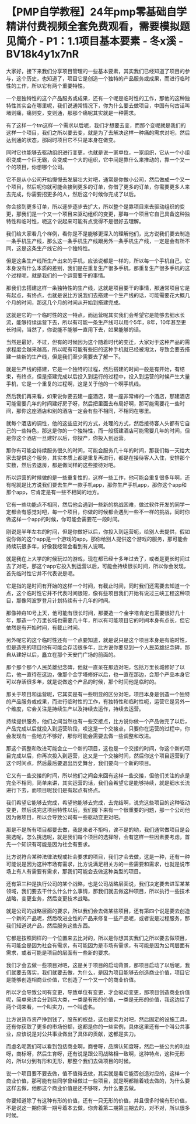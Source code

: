 # 【PMP自学教程】24年pmp零基础自学精讲付费视频全套免费观看，需要模拟题见简介 - P1：1.1项目基本要素 - 冬x溪 - BV18k4y1x7nR

大家好，接下来我们分享项目管理的一些基本要素，其实我们已经知道了项目的参与，这个历史，也知道了，项目它是创造一个独特的产品服务或成果，而进行临时性的工作，所以它有两个重要特性。

一个是独特性的这个产品服务或成果，还有一个呢是临时性的工作，那他的这种独特性其实会在哪里呢，我们说通常情况下，你为什么要去做项目，中国有句古话叫堵则痛，痛则变，变则通，那那个痛呢其实就是一种需求。

有了这样一个tm这样一个需求以后呢，我们才想要去变，而那个变呢就是我们的这样一个项目，我们之所以要去变，就是为了去解决这样一种痛的需求对吧，然后达到通的状态，那同时项目它不只是本身在做变。

同时它也能够去驱动组织进行变更，也就是说一家单位，一家组织，它从一个小组织变成一个巨无霸，会变成一个大的组织，它中间是靠什么来推动的，靠一个又一个的项目，你想哪个公司。

它不是从小公司开始慢慢去发展壮大对吧，通常是你做小公司，然后做成一个又一个项目，然后呢你就可能会接到更多的订单，你借了更多的订单，你需要更多人来去完成，你需要招更多的人，然后这个时候你完成了以后。

你会接到更多订单，所以逐步逐步去扩大，所以整个是靠项目来去驱动组织的变更，那我们是一个又一个项目来驱动组织的变更，那每一个项目它自己具备这种独特性和临时性，呃这个说起来可能有点觉得不是很好去理解。

我们给大家看几个样例，看你是不是能够更深入的理解他们，比方说我们要去制造一条手机生产线，那么这一条手机生产线跟另外一条手机生产线，一定是会有所不同，这是这条生产线它的一个独特性。

但是这条生产线所生产出来的手机，应该说都是一样的，所以每一个手机自己，它本身没有什么本质的差别，我们是在重复生产很多手机，那重复生产很多手机的这个过程呢，就是我们的一个运营要干的事情。

那我们去搭建这样一条独特性的生产线，这就是项目要干的事情，那通常项目它是有起点，有终点，也就是说比方说我们去搭建一个生产线的话，可能需要花大概几个月的时间，那这几个月的时间从开始到搭建完成。

这就是它的一个临时性的这一特点，而运营呢其实我们会希望它是能够去细水长流，能够持续运营下去，所以有可能一条生产线可以用个5年，8年，10年甚至更长时间，当然了，你说能不能够一直用下去，如果能够的话。

当然是最好，不过，但有的时候因为这个随着时代的变迁，大家对于这种产品的需求程度会越来越高，所以呢有可能有些旧的这种手机就已经被淘汰，导致会要去搭建一些新的生产线，但是我们至少需要去了解一下。

就是生产线的搭建，它是一个独特的过程，然后搭建的时间一般是有开始，有结束，有终点，但是搭建完成以后投入到运行的过程中，投入到运营的时候产生大量手机，它是一个重复的过程啊，这是关于他的一个啊手机线。

然后我们再来看，如果说你要去建一座酒店，建一座非常棒的一个酒店，那建酒店可能需要几年的时间建好房子呀，然后把里面去布局好啊，那可能需要花一些时间，那你这座酒店和别的酒店一定会有些不相同，不相同在哪里。

就每个酒店的调性，他的这些应对的方式，处理的方式，然后接待客人头都有它自己的一些特色，那这是你的一个独特性，而一般搭建酒店可能需要几年的时间，但是你这个酒店一旦建好以后，你投产，你投入到运营。

那你有可能会持续服务很久的时间，可能会服务几十年的时间，那我们每一天给大家去提供这个服务，其实本质上都是重复再进行，都是在接待客人入住，安排那个实数，然后去退房，都是做同样的这些接待对吧。

所以运营的时候做的是一些重复性的，这样一些工作，他可能会重复很多年啊，还有呢就是比方说我们要去生产一款手机app，那你生产手机app，那你这个app和那个app，它肯定是有一些不相同的地方。

它有一些功能点不相同，然后他会遇到一些新的挑战困难，做过软件开发的同学一定都会有感觉对吧，每一个项目，你做的时候都会遇到一些不一样的挑战，同时你做这样一个app的时候，你可能会需要花一段时间。

刚说是半年左右的时间，但是你做好以后，你投入到运营呃，给别人去提供，假如说你做的这个app是一个游戏的app，那你给别人提供这个游戏的服务，那可能会持续玩很多年，好像我经常会看到有人说啊。

就是我在上大学的时候玩过的游戏，现在都已经十多年过去了，或者是更长时间过去了对吧，那这个app它投入到运营以后，可能会持续很长时间，所以你会发现，首先临时性它并不代表说是呃。

它是指的是时间有开始的这样一个时间，有截止时间，同时我们还需要去知道一个点，这个临时性它并不代表时间很短，像有些项目我们开始有说过三峡工程这种项目，那像阿波罗登月计划持续有十几年的时间。

那像神舟10号上天，他可能有很长时间，那要造一个金字塔肯定也需要很好几十年，那造一个万里长城也需要几十年，所以有可能项目它的时间本身有点长，但它依然是有开始时间，有截止时间。

另外呢它的这个临时性还有一个点要知道，就是说只是这个项目本身是有临时性，但是造完的项目他有可能会存活很多年，比方说你要见到一个人民英雄纪念碑，那自从建好以后，矗立在那个天安门广场的前面的。

那个那个那个人民英雄纪念碑，他就一直呆在那边对吧，包括万里长城修好了以后，他一直待在这边，像那个金字塔修好以后，也一直在那边，会那个产品本身它可以存活很多年，就是说做这个产品的时候，那个时间他是临时的。

那关于项目和运营呢，它其实是有一些明显的区分对吧，项目本身是创造一个独特的产品服务或成果，而进行临时性的工作，有独特性和临时性呃，运营它是另外一个维度，它会关注是持续生产以及持续去运作，持续去运营。

持续提供服务，他们之间当然也有一些交接点，比方说你做一个产品做完了以后，产品完成以后就投入到运营阶段，哎这是一个交接点，只要你在运营的过程中，你会发现有一些地方不够好，那你可能会需要去做一些调整和改进。

那这个调整和改进可能会立一个新的项目，这也是一个交接的时间，你这个新的项目完成以后，你再次投入到运营，这又是一个交接时间，然后你这个项目运营到了这个时间点，然后最后要退出历史舞台，我们要向一个新的项目。

它又有一些交接的时间，所以他们之间会来回有这样一些交接，但他们关注的点是完全不相同，简单来讲，其实运营的话，我们会希望它是能够持续，就是细水长流进行下去，而项目呢我们是有起点有终点。

我们希望它能够去完成，希望他能够去完成，去完结啊，说完这些项目的这种驱动变更，然后说完这项目特性以后，我们接下来有一个很重要的问题，那一个公司他因为做项目，所以会导致公司有一些驱动变更对吧。

那是不是所有项目都要去做，我是来者不拒吗，诶不是的哟，我们通常做项目是会挑选呢，怎么挑选呢，就是我们每个项目的选择呀，会有这样一些因素要考虑，首先一个知识有可能是因为社会有要求。

比方说符合某种法律法规或社会要求的项目，我们才会去做，这是一种，还有一种可能说是因为这种市场有需求，比方说满足相关方的一些需要和需求，也就是说市场上有人有需要有需求，那我们可能会去做这种类型的项目。

还有第三种是执行公司的某个战略，也是公司战略层面说，我们决定要去进军某某领域，我们要去干什么什么什么事情，那我们就去做这种项目，所以执行一些技术战略，变更业务，然后变更技术战略。

就是公司的战略层面的要求，所以我们会去做某些项目，还有第四个说是要去创造一个新的产品呢，然后改进业性的产品来修复一些产品呢，或者说是过程服务，那我们知道说产品，然后服务这些东西。

它都是按照同样的一个位置来去比对的，所以是你想其实我们之所以要去做项目，有可能会是因为社会有需求，有可能因为是市场有需求，有可能是因为公司层面有需求，或者可能是项目的层面有一些新的要求。

我们才会去做一些项目对吧，这是关于项目的启动背景，那项目启动了以后呢，我们就要去落实，我们就要去做，为什么，是因为项目能够去创造商业价值，项目它是能够创造相商业价值，它创造了一个又一个的商业价值。

所以才会导致公司有变更，导致单位有变更，才会驱动变更，那项目创造商业价值呢，简单来讲会分到两大类，一类是有形的价值，一类是无形的价值，我这边给了两个词来看，一个叫实力，一个叫虚名。

比方说货币资产挣到钱了，股东的权益，这也是实力对吧，然后固定的设施工具，还有你获取了更多的市场份额，这都是你的一些实例，具体这里还有一个叫公共事业，应该说是对公共事业做出了具体的贡献，这都是实力。

而虚名呢我们可以看到包括商业啊，商誉呀，品牌认知度呀，然后一些公共的利益呀，商标呀，然后生育呀，还有说是跟公司战略相一致啊，这种特点，这种无形的，所以分到有形和无形，那整个我们去做项目的时候。

说一个项目要不要去做，值不值得去做，其实就是看它能否创造对应的，这样一个商业价值，那可能有些同学曾经做过一些项目，就是啊都赔着钱去做的，为什么要这样去做，他那这个商业价值是还不够呀，为什么要去做。

你要知道除了有这种有形的价值，还有一只无形的价值，并且很多时候有形价值，不是说这一期你第一期亏着本去做，你奔着第二期第三期去的，对不对，所以很多时候。

